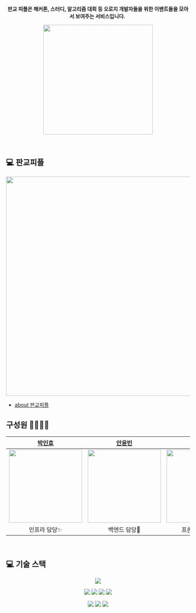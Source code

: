 
<br>

<p align="center">
<strong> 판교 피플은 해커톤, 스터디, 알고리즘 대회 등 오로지 개발자들을 위한 이벤트들을 모아서 보여주는 서비스입니다. </strong>
</p>


<p align="center">
    <img src="http://s3-pgpp-etc-001.s3.ap-northeast-2.amazonaws.com/character.png" width=300px>
</p>

<br>

## 💻 판교피플

<p align="center">
    <img src="https://user-images.githubusercontent.com/58851760/174082153-683def81-bc15-4efd-84e2-96df3073d859.png" width=600px>
</p>

* [about 판교피플](https://www.notion.so/ihp001/e03355339e614cb88bd601d6a7fed2e4)
  <br>

## 구성원 👨‍👩‍👧‍👧

|  [박인효](https://github.com/PARKINHYO)  |  [안윤빈](https://github.com/Ayoon-b)  |  [양현용](https://github.com/YangHyunYong)  |
| :----------: |  :--------:  |  :---------: |
| <img src="https://user-images.githubusercontent.com/58851760/174081439-c8ab6f1a-f305-4ebd-94e9-99e46a0d808b.png" width=200px alt=""/> | <img src="https://user-images.githubusercontent.com/58851760/174080845-1abcf8db-ca22-453b-9329-cde542984c01.png" width=200px alt=""/> | <img src="https://user-images.githubusercontent.com/58851760/174080315-cc86cf3b-9888-4470-b919-b0f04e731573.png" width=200px alt=""> |
|인프라 담당✨|백엔드 담당🌠 |프론트엔드 담당🎢|
<br>


## 💻 기술 스택
<p align="center">
<img src="https://img.shields.io/badge/react-61DAFB?style=for-the-badge&logo=react&logoColor=black">
</p>  
<p align="center">
<img src="https://img.shields.io/badge/JAVA-007396?style=for-the-badge&logo=java&logoColor=white"> <img src="https://img.shields.io/badge/Spring Boot-6DB33F?style=for-the-badge&logo=Spring Boot&logoColor=white"> <img src="https://img.shields.io/badge/JUnit5-25A162?style=for-the-badge&logo=JUnit5&logoColor=white">  <img src="https://img.shields.io/badge/Hibernate-59666C?style=for-the-badge&logo=Hibernate&logoColor=white"> 
  </p>
<p align="center">
<img src="https://img.shields.io/badge/Amazon AWS-232F3E?style=for-the-badge&logo=Amazon AWS&logoColor=white"> <img src="https://img.shields.io/badge/Amazon S3-569A31?style=for-the-badge&logo=Amazon S3&logoColor=white">  <img src="https://img.shields.io/badge/Docker-2496ED?style=for-the-badge&logo=Docker&logoColor=white"> 
</p>

